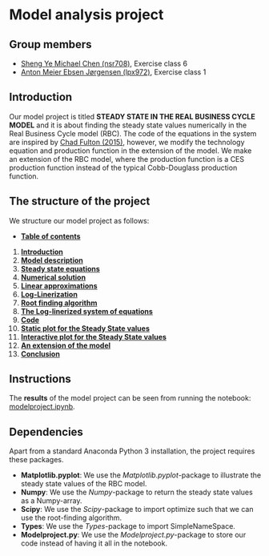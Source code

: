 # Model analysis project

**Group members**
---

- [Sheng Ye Michael Chen (nsr708)](https://github.com/nsr708), Exercise class 6
- [Anton Meier Ebsen Jørgensen (lpx972)](https://github.com/AntonEbsen), Exercise class 1

**Introduction**
---

Our model project is titled **STEADY STATE IN THE REAL BUSINESS CYCLE MODEL** and it is about finding the steady state values numerically in the Real Business Cycle model (RBC). The code of the equations in the system are inspired by [Chad Fulton (2015)](https://github.com/ChadFulton/tsa-notebooks/blob/master/estimating_rbc.ipynb), however, we modify the technology equation and production function in the extension of the model. We make an extension of the RBC model, where the production function is a CES production function instead of the typical Cobb-Douglass production function. 

**The structure of the project**
---
We structure our model project as follows:
- **[Table of contents](modelproject.ipynb#tableofcontents)**
1. **[Introduction](modelproject.ipynb#introduction)**
2. **[Model description](modelproject.ipynb#modeldescription)**
3. **[Steady state equations](modelproject.ipynb#steadystateequations)**
4. **[Numerical solution](modelproject.ipynb#numericalsolution)**
5. **[Linear approximations](modelproject.ipynb#linearapproximations)**
6. **[Log-Linerization](modelproject.ipynb#loglinearization)**
7. **[Root finding algorithm](modelproject.ipynb#rootfindingalgorithm)**
8. **[The Log-linerized system of equations](modelproject.ipynb#loglinearsystem)**
9. **[Code](modelproject.ipynb#code)**
10. **[Static plot for the Steady State values](modelproject.ipynb#staticplot)**
11. **[Interactive plot for the Steady State values](modelproject.ipynb#interactiveplot)**
12. **[An extension of the model](modelproject.ipynb#extension)**
13. **[Conclusion](modelproject.ipynb#conclusion)**

**Instructions**
---

The **results** of the model project can be seen from running the notebook: [modelproject.ipynb](modelproject.ipynb).

**Dependencies**
---

Apart from a standard Anaconda Python 3 installation, the project requires these packages.
- **Matplotlib.pyplot**: We use the *Matplotlib.pyplot*-package to illustrate the steady state values of the RBC model. 
- **Numpy**: We use the *Numpy*-package to return the steady state values as a Numpy-array.
- **Scipy**: We use the *Scipy*-package to import optimize such that we can use the root-finding algorithm.
- **Types**: We use the *Types*-package to import SimpleNameSpace.
- **Modelproject.py**: We use the *Modelproject.py*-package to store our code instead of having it all in the notebook.
